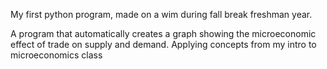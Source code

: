 My first python program, made on a wim during fall break freshman year.

A program that automatically creates a graph showing the microeconomic effect of trade on supply and demand. Applying concepts from my intro to microeconomics class
